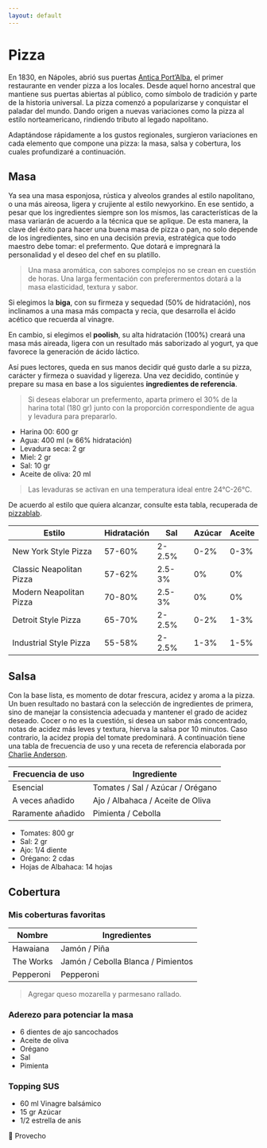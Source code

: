 ```yaml
---
layout: default
---
```


# Pizza

En 1830, en Nápoles, abrió sus puertas [Antica Port’Alba](https://www.anticapizzeriaportalba.com/), el primer restaurante en vender pizza a los locales. Desde aquel horno ancestral que mantiene sus puertas abiertas al público, como símbolo de tradición y parte de la historia universal. La pizza comenzó a popularizarse y conquistar el paladar del mundo. Dando origen a nuevas variaciones como la pizza al estilo norteamericano, rindiendo tributo al legado napolitano.

Adaptándose rápidamente a los gustos regionales, surgieron variaciones en cada elemento que compone una pizza: la masa, salsa y cobertura, los cuales profundizaré a continuación.

## Masa

Ya sea una masa esponjosa, rústica y alveolos grandes al estilo napolitano, o una más aireosa, ligera y crujiente al estilo newyorkino. En ese sentido, a pesar que los ingredientes siempre son los mismos, las características de la masa variarán de acuerdo a la técnica que se aplique. De esta manera, la clave del éxito para hacer una buena masa de pizza o pan, no solo depende de los ingredientes, sino en una decisión previa, estratégica que todo maestro debe tomar: el prefermento. Que dotará e impregnará la personalidad y el deseo del chef en su platillo.

> Una masa aromática, con sabores complejos no se crean en cuestión de horas. Una larga fermentación con preferermentos dotará a la masa elasticidad, textura y sabor.

Si elegimos la **biga**, con su firmeza y sequedad (50% de hidratación), nos inclinamos a una masa más compacta y recia, que desarrolla el ácido acético que recuerda al vinagre.

En cambio, si elegimos el **poolish**, su alta hidratación (100%) creará una masa más aireada, ligera con un resultado más saborizado al yogurt, ya que favorece la generación de ácido láctico.

Así pues lectores, queda en sus manos decidir qué gusto darle a su pizza, carácter y firmeza o suavidad y ligereza. Una vez decidido, continúe y prepare su masa en base a los siguientes **ingredientes de referencia**.

> Si deseas elaborar un prefermento, aparta primero el 30% de la harina total (180 gr) junto con la proporción correspondiente de agua y levadura para prepararlo.

- Harina 00: 600 gr
- Agua: 400 ml (≈ 66% hidratación)
- Levadura seca: 2 gr
- Miel: 2 gr
- Sal: 10 gr
- Aceite de oliva: 20 ml

> Las levaduras se activan en una temperatura ideal entre 24°C-26°C.

De acuerdo al estilo que quiera alcanzar, consulte esta tabla, recuperada de [pizzablab](https://www.pizzablab.com/recipes/pizza-dough-formulas/#new-york-style-pizza).

| Estilo  | Hidratación | Sal | Azúcar | Aceite |
| - | - | - | - | - |
| New York Style Pizza | 57-60% | 2-2.5% | 0-2% | 0-3% |
| Classic Neapolitan Pizza | 57-62% | 2.5-3% | 0% | 0% |
| Modern Neapolitan Pizza | 70-80% | 2.5-3% | 0% | 0% |
| Detroit Style Pizza | 65-70% | 2-2.5% | 0-2% | 1-3% |
| Industrial Style Pizza | 55-58% | 2-2.5% | 1-3% | 1-5% |

## Salsa

Con la base lista, es momento de dotar frescura, acidez y aroma a la pizza. Un buen resultado no bastará con la selección de ingredientes de primera, sino de manejar la consistencia adecuada y mantener el grado de acidez deseado. Cocer o no es la cuestión, si desea un sabor más concentrado, notas de acidez más leves y textura, hierva la salsa por 10 minutos. Caso contrario, la acidez propia del tomate predominará. A continuación tiene una tabla de frecuencia de uso y una receta de referencia elaborada por [Charlie Anderson](https://www.youtube.com/watch?v=t9xRdKVgOHA&t).

| Frecuencia de uso | Ingrediente |
| - | - |
| Esencial | Tomates / Sal / Azúcar / Orégano |
| A veces añadido | Ajo / Albahaca / Aceite de Oliva |
| Raramente añadido | Pimienta / Cebolla |

- Tomates: 800 gr
- Sal: 2 gr
- Ajo: 1/4 diente
- Orégano: 2 cdas
- Hojas de Albahaca: 14 hojas

## Cobertura

### Mis coberturas favoritas

| Nombre | Ingredientes |
| - | - |
| Hawaiana | Jamón / Piña |
| The Works | Jamón / Cebolla Blanca / Pimientos |
| Pepperoni | Pepperoni |

> Agregar queso mozarella y parmesano rallado.

### Aderezo para potenciar la masa

- 6 dientes de ajo sancochados
- Aceite de oliva
- Orégano
- Sal
- Pimienta

### Topping SUS

- 60 ml Vinagre balsámico
- 15 gr Azúcar
- 1/2 estrella de anis

🍳 Provecho
